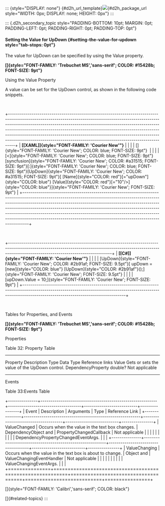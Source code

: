 ::: {style="DISPLAY: none"}
[](ms-xhelp:///?Id=d2h_url_template){#d2h_url_template}![](!package_url!){#d2h_package_url style="WIDTH: 0px; DISPLAY: none; HEIGHT: 0px"}
:::

::: {.d2h_secondary_topic style="PADDING-BOTTOM: 10pt; MARGIN: 0pt; PADDING-LEFT: 0pt; PADDING-RIGHT: 0pt; PADDING-TOP: 0pt"}
#### Setting the Value for UpDown {#setting-the-value-for-updown style="tab-stops: 0pt"}

The value for UpDown can be specified by using the Value property.

**[]{style="FONT-FAMILY: 'Trebuchet MS','sans-serif'; COLOR: #15428b; FONT-SIZE: 9pt"}** 

Using the Value Property

A value can be set for the UpDown control, as shown in the following code snippets.

 

+---------------------------------------------------------------------------------------------------------------------------------------------------------------------------------------------------------------------------------------------------------------------------------------------------------------------------------------------------------------------------------------------------------------------------------------------------------------------------------------+
| **[\[XAML\]]{style="FONT-FAMILY: 'Courier New'"}**                                                                                                                                                                                                                                                                                                                                                                                                                                    |
|                                                                                                                                                                                                                                                                                                                                                                                                                                                                                       |
| []{style="FONT-FAMILY: 'Courier New'; COLOR: blue; FONT-SIZE: 9pt"}                                                                                                                                                                                                                                                                                                                                                                                                                   |
|                                                                                                                                                                                                                                                                                                                                                                                                                                                                                       |
| [\<]{style="FONT-FAMILY: 'Courier New'; COLOR: blue; FONT-SIZE: 9pt"}[syncfusion]{style="FONT-FAMILY: 'Courier New'; COLOR: #a31515; FONT-SIZE: 9pt"}[:]{style="FONT-FAMILY: 'Courier New'; COLOR: blue; FONT-SIZE: 9pt"}[UpDown]{style="FONT-FAMILY: 'Courier New'; COLOR: #a31515; FONT-SIZE: 9pt"}[ [Name]{style="COLOR: red"}[=\"upDown\"]{style="COLOR: blue"} [Value]{style="COLOR: red"}[=\"10\"/\>]{style="COLOR: blue"}]{style="FONT-FAMILY: 'Courier New'; FONT-SIZE: 9pt"} |
+---------------------------------------------------------------------------------------------------------------------------------------------------------------------------------------------------------------------------------------------------------------------------------------------------------------------------------------------------------------------------------------------------------------------------------------------------------------------------------------+

 

+----------------------------------------------------------------------------------------------------------------------------------------------------------------------------------------------------------------+
| **[\[C#\]]{style="FONT-FAMILY: 'Courier New'"}**                                                                                                                                                               |
|                                                                                                                                                                                                                |
| [UpDown]{style="FONT-FAMILY: 'Courier New'; COLOR: #2b91af; FONT-SIZE: 9.5pt"}[ upDown = [new]{style="COLOR: blue"} [UpDown]{style="COLOR: #2b91af"}();]{style="FONT-FAMILY: 'Courier New'; FONT-SIZE: 9.5pt"} |
|                                                                                                                                                                                                                |
| [upDown.Value = 10;]{style="FONT-FAMILY: 'Courier New'; FONT-SIZE: 9pt"}                                                                                                                                       |
+----------------------------------------------------------------------------------------------------------------------------------------------------------------------------------------------------------------+

 

Tables for Properties, and Events

**[]{style="FONT-FAMILY: 'Trebuchet MS','sans-serif'; COLOR: #15428b; FONT-SIZE: 9pt"}** 

Properties

Table 32: Property Table

  ---------- ----------------------------------------------- -------------------- ----------- -----------------
  Property   Description                                     Type                 Data Type   Reference links
  Value      Gets or sets the value of the UpDown control.   DependencyProperty   double?     Not applicable
  ---------- ----------------------------------------------- -------------------- ----------- -----------------

Events

Table 33:Events Table

+---------------+-----------------------------------------------------------+-------------------------------------+---------------------------+----------------+
| Event         | Description                                               | Arguments                           | Type                      | Reference Link |
+---------------+-----------------------------------------------------------+-------------------------------------+---------------------------+----------------+
| ValueChanged  | Occurs when the value in the text box changes.            | DependencyObject and                | PropertyChangedCallback   | Not applicable |
|               |                                                           |                                     |                           |                |
|               |                                                           | DependencyPropertyChangedEventArgs. |                           |                |
+---------------+-----------------------------------------------------------+-------------------------------------+---------------------------+----------------+
| ValueChanging | Occurs when the value in the text box is about to change. | Object and                          | ValueChangingEventHandler | Not applicable |
|               |                                                           |                                     |                           |                |
|               |                                                           | ValueChangingEventArgs.             |                           |                |
+===============+===========================================================+=====================================+===========================+================+

[]{style="FONT-FAMILY: 'Calibri','sans-serif'; COLOR: black"} 

[]{#related-topics}
:::
